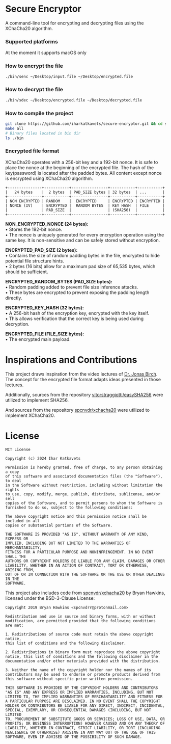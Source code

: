 # Secure Encryptor
A command-line tool for encrypting and decrypting files using the XChaCha20 algorithm.

### Supported platforms
At the moment it supports macOS only

### How to encrypt the file
```bash
./bin/senc ~/Desktop/input.file ~/Desktop/encrypted.file
```

### How to decrypt the file
```bash
./bin/sdec ~/Desktop/encrypted.file ~/Desktop/decrypted.file
```

### How to compile the project
```bash
git clone https://github.com/iharkatkavets/secure-encryptor.git && cd secure-encryptor
make all
# Binary files located in bin dir
ls ./bin
```

### Encrypted file format
XChaCha20 operates with a 256-bit key and a 192-bit nonce. It is safe to place the nonce at the beginning of the encrypted file. The hash of the key(password) is located after the padded bytes. 
All content except nonce is encrypted using XChaCha20 algorithm.
```
+---------------+-----------+----------------+-----------+-----------+
|   24 bytes    |  2 bytes  | PAD_SIZE bytes | 32 bytes  | ...       |
+---------------+-----------+----------------+-----------+-----------+
| NON ENCRYPTED | RANDOM    |  ENCRYPTED     | ENCRYPTED | ENCRYPTED |
| NONCE (IV)    | ENCRYPTED |  RANDOM BYTES  | KEY HASH  | FILE      |
|               | PAD_SIZE  |                | (SHA256)  |           |
+---------------+-----------+----------------+-----------+-----------+
```
**NON_ENCRYPTED_NONCE (24 bytes):**<br>
•	Stores the 192-bit nonce.<br>
•	The nonce is uniquely generated for every encryption operation using the same key. It is non-sensitive and can be safely stored without encryption.

**ENCRYPTED_PAD_SIZE (2 bytes):**<br>
•	Contains the size of random padding bytes in the file, encrypted to hide potential file structure hints.<br>
•	2 bytes (16 bits) allow for a maximum pad size of 65,535 bytes, which should be sufficient.

**ENCRYPTED_RANDOM_BYTES (PAD_SIZE bytes):**<br>
•	Random padding added to prevent file size inference attacks.<br>
•	These bytes are encrypted to prevent exposing the padding length directly.

**ENCRYPTED_KEY_HASH (32 bytes):**<br>
•	A 256-bit hash of the encryption key, encrypted with the key itself.<br>
•	This allows verification that the correct key is being used during decryption.

**ENCRYPTED_FILE (FILE_SIZE bytes):**<br>
•	The encrypted main payload.

# Inspirations and Contributions
This project draws inspiration from the video lectures of [Dr. Jonas Birch](https://www.linkedin.com/in/jonasbirch/). The concept for the encrypted file format adapts ideas presented in those lectures.

Additionally, sources from the repository [vitorstraggiotti/easySHA256](https://github.com/vitorstraggiotti/easySHA256) were utilized to implement SHA256.

And sources from the repository [spcnvdr/xchacha20](https://github.com/spcnvdr/xchacha20) were utilized to implement XChaCha20.

# License
```
MIT License

Copyright (c) 2024 Ihar Katkavets

Permission is hereby granted, free of charge, to any person obtaining a copy
of this software and associated documentation files (the "Software"), to deal
in the Software without restriction, including without limitation the rights
to use, copy, modify, merge, publish, distribute, sublicense, and/or sell
copies of the Software, and to permit persons to whom the Software is
furnished to do so, subject to the following conditions:

The above copyright notice and this permission notice shall be included in all
copies or substantial portions of the Software.

THE SOFTWARE IS PROVIDED "AS IS", WITHOUT WARRANTY OF ANY KIND, EXPRESS OR
IMPLIED, INCLUDING BUT NOT LIMITED TO THE WARRANTIES OF MERCHANTABILITY,
FITNESS FOR A PARTICULAR PURPOSE AND NONINFRINGEMENT. IN NO EVENT SHALL THE
AUTHORS OR COPYRIGHT HOLDERS BE LIABLE FOR ANY CLAIM, DAMAGES OR OTHER
LIABILITY, WHETHER IN AN ACTION OF CONTRACT, TORT OR OTHERWISE, ARISING FROM,
OUT OF OR IN CONNECTION WITH THE SOFTWARE OR THE USE OR OTHER DEALINGS IN THE
SOFTWARE.
```
This project also includes code from [spcnvdr/xchacha20](https://github.com/spcnvdr/xchacha20) by Bryan Hawkins, licensed under the BSD-3-Clause License:
```
Copyright 2019 Bryan Hawkins <spcnvdrr@protonmail.com>

Redistribution and use in source and binary forms, with or without
modification, are permitted provided that the following conditions
are met:

1. Redistributions of source code must retain the above copyright notice,
this list of conditions and the following disclaimer.

2. Redistributions in binary form must reproduce the above copyright
notice, this list of conditions and the following disclaimer in the
documentation and/or other materials provided with the distribution.

3. Neither the name of the copyright holder nor the names of its
contributors may be used to endorse or promote products derived from
this software without specific prior written permission.

THIS SOFTWARE IS PROVIDED BY THE COPYRIGHT HOLDERS AND CONTRIBUTORS
"AS IS" AND ANY EXPRESS OR IMPLIED WARRANTIES, INCLUDING, BUT NOT
LIMITED TO, THE IMPLIED WARRANTIES OF MERCHANTABILITY AND FITNESS FOR
A PARTICULAR PURPOSE ARE DISCLAIMED. IN NO EVENT SHALL THE COPYRIGHT
HOLDER OR CONTRIBUTORS BE LIABLE FOR ANY DIRECT, INDIRECT, INCIDENTAL,
SPECIAL, EXEMPLARY, OR CONSEQUENTIAL DAMAGES (INCLUDING, BUT NOT LIMITED
TO, PROCUREMENT OF SUBSTITUTE GOODS OR SERVICES; LOSS OF USE, DATA, OR
PROFITS; OR BUSINESS INTERRUPTION) HOWEVER CAUSED AND ON ANY THEORY OF
LIABILITY, WHETHER IN CONTRACT, STRICT LIABILITY, OR TORT (INCLUDING
NEGLIGENCE OR OTHERWISE) ARISING IN ANY WAY OUT OF THE USE OF THIS
SOFTWARE, EVEN IF ADVISED OF THE POSSIBILITY OF SUCH DAMAGE.
```
